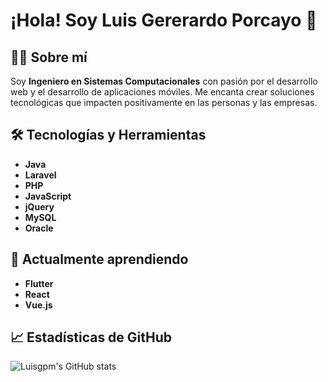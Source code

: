 # ¡Hola! Soy Luis Gererardo Porcayo 👋

## 👨‍💻 Sobre mí

Soy **Ingeniero en Sistemas Computacionales** con pasión por el desarrollo web y el desarrollo de aplicaciones móviles. Me encanta crear soluciones tecnológicas que impacten positivamente en las personas y las empresas.

## 🛠 Tecnologías y Herramientas

- **Java**
- **Laravel**
- **PHP**
- **JavaScript**
- **jQuery**
- **MySQL**
- **Oracle**

## 🚀 Actualmente aprendiendo

- **Flutter**
- **React**
- **Vue.js**

## 📈 Estadísticas de GitHub

![Luisgpm's GitHub stats](https://github-readme-stats.vercel.app/api?username=luisgpm&show_icons=true&theme=radical)
